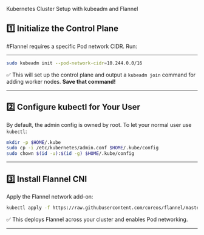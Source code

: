Kubernetes Cluster Setup with kubeadm and Flannel
## 1️⃣ Initialize the Control Plane

#Flannel requires a specific Pod network CIDR. Run:

---

```bash
sudo kubeadm init --pod-network-cidr=10.244.0.0/16
````

✅ This will set up the control plane and output a `kubeadm join` command for adding worker nodes. **Save that command!**

---

## 2️⃣ Configure kubectl for Your User

By default, the admin config is owned by root. To let your normal user use `kubectl`:

```bash
mkdir -p $HOME/.kube
sudo cp -i /etc/kubernetes/admin.conf $HOME/.kube/config
sudo chown $(id -u):$(id -g) $HOME/.kube/config
```

---

## 3️⃣ Install Flannel CNI

Apply the Flannel network add-on:

```bash
kubectl apply -f https://raw.githubusercontent.com/coreos/flannel/master/Documentation/kube-flannel.yml
```

✅ This deploys Flannel across your cluster and enables Pod networking.

---

